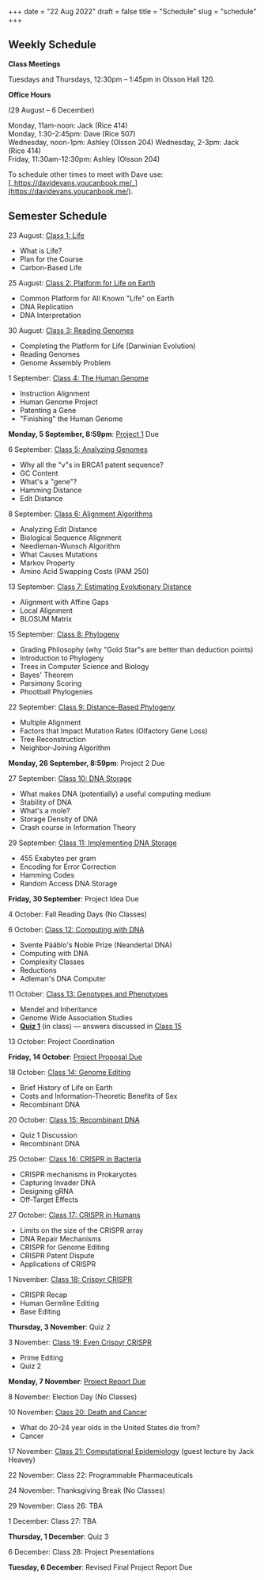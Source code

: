 +++
date = "22 Aug 2022"
draft = false
title = "Schedule"
slug = "schedule"
+++

## Weekly Schedule


**Class Meetings**

Tuesdays and Thursdays, 12:30pm &ndash; 1:45pm in Olsson Hall 120.

**Office Hours**

(29 August &ndash; 6 December)

Monday, 11am-noon: Jack (Rice 414)  
Monday, 1:30-2:45pm: Dave (Rice 507)  
Wednesday, noon-1pm: Ashley (Olsson 204)
Wednesday, 2-3pm: Jack (Rice 414)  
Friday, 11:30am-12:30pm: Ashley (Olsson 204)

To schedule other times to meet with Dave use: [_https://davidevans.youcanbook.me/_](https://davidevans.youcanbook.me/).

## Semester Schedule

23 August: [Class 1: Life](/class1)
- What is Life?
- Plan for the Course
- Carbon-Based Life

25 August: [Class 2: Platform for Life on Earth](/class2)
- Common Platform for All Known "Life" on Earth
- DNA Replication
- DNA Interpretation

30 August: [Class 3: Reading Genomes](/class3)
- Completing the Platform for Life (Darwinian Evolution)
- Reading Genomes
- Genome Assembly Problem

1 September: [Class 4: The Human Genome](/class4)
- Instruction Alignment
- Human Genome Project
- Patenting a Gene
- "Finishing" the Human Genome

**Monday, 5 September, 8:59pm**: [Project 1](/project1) Due

6 September: [Class 5: Analyzing Genomes](/class5)
- Why all the "v"s in BRCA1 patent sequence?
- GC Content
- What's a "gene"?
- Hamming Distance
- Edit Distance

8 September: [Class 6: Alignment Algorithms](/class6)
- Analyzing Edit Distance
- Biological Sequence Alignment
- Needleman-Wunsch Algorithm
- What Causes Mutations
- Markov Property
- Amino Acid Swapping Costs (PAM 250)

13 September: [Class 7: Estimating Evolutionary Distance](/class7)
- Alignment with Affine Gaps
- Local Alignment
- BLOSUM Matrix

15 September: [Class 8: Phylogeny](/class8)
- Grading Philosophy (why "Gold Star"s are better than deduction points)
- Introduction to Phylogeny
- Trees in Computer Science and Biology
- Bayes' Theorem
- Parsimony Scoring
- Phootball Phylogenies

22 September: [Class 9: Distance-Based Phylogeny](/class9)
- Multiple Alignment
- Factors that Impact Mutation Rates (Olfactory Gene Loss)
- Tree Reconstruction
- Neighbor-Joining Algorithm

**Monday, 26 September, 8:59pm**: Project 2 Due

27 September: [Class 10: DNA Storage](/class10)
- What makes DNA (potentially) a useful computing medium
- Stability of DNA
- What's a mole?
- Storage Density of DNA
- Crash course in Information Theory

29 September: [Class 11: Implementing DNA Storage](/class11)
- 455 Exabytes per gram
- Encoding for Error Correction
- Hamming Codes
- Random Access DNA Storage

**Friday, 30 September**: Project Idea Due


4 October: Fall Reading Days (No Classes)

6 October: [Class 12: Computing with DNA](/class12)
- Svente P&auml;&auml;blo's Noble Prize (Neandertal DNA)
- Computing with DNA
- Complexity Classes
- Reductions
- Adleman's DNA Computer

11 October: [Class 13: Genotypes and Phenotypes](/class13)
- Mendel and Inheritance
- Genome Wide Association Studies
- [**Quiz 1**](/docs/quiz1.pdf) (in class) &mdash; answers discussed in [Class 15](/class15)

13 October: Project Coordination

**Friday, 14 October**: [Project Proposal Due](https://forms.gle/C1fNMt6KzevTukbY6)

18 October: [Class 14: Genome Editing](/class14)
- Brief History of Life on Earth
- Costs and Information-Theoretic Benefits of Sex
- Recombinant DNA

20 October: [Class 15: Recombinant DNA](/class15)
- Quiz 1 Discussion
- Recombinant DNA

25 October: [Class 16: CRISPR in Bacteria](/class16)
- CRISPR mechanisms in Prokaryotes
- Capturing Invader DNA
- Designing gRNA
- Off-Target Effects

27 October: [Class 17: CRISPR in Humans](/class17)
- Limits on the size of the CRISPR array
- DNA Repair Mechanisms
- CRISPR for Genome Editing
- CRISPR Patent Dispute
- Applications of CRISPR

1 November: [Class 18: Crispyr CRISPR](/class18)
- CRISPR Recap
- Human Germline Editing
- Base Editing

**Thursday, 3 November**: Quiz 2

3 November: [Class 19: Even Crispyr CRISPR](/class19)
- Prime Editing
- Quiz 2

**Monday, 7 November**: [Project Report Due](https://forms.gle/XrGVTsj6KDRkMgwbA)

8 November: Election Day (No Classes)

10 November: [Class 20: Death and Cancer](/class20)
- What do 20-24 year olds in the United States die from?
- Cancer

17 November: [Class 21: Computational Epidemiology](/class21) (guest lecture by Jack Heavey)

22 November: Class 22: Programmable Pharmaceuticals

24 November: Thanksgiving Break (No Classes)

29 November: Class 26: TBA

1 December: Class 27: TBA

**Thursday, 1 December**: Quiz 3

6 December: Class 28: Project Presentations

**Tuesday, 6 December**: Revised Final Project Report Due
